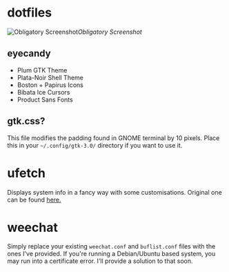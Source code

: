 # dotfiles

![Obligatory Screenshot](https://raw.githubusercontent.com/digiberk/dotfiles/master/screeny.png)*Obligatory Screenshot*

## eyecandy
* Plum GTK Theme
* Plata-Noir Shell Theme
* Boston + Papirus Icons
* Bibata Ice Cursors
* Product Sans Fonts

## gtk.css?
This file modifies the padding found in GNOME terminal by 10 pixels. Place this in your `~/.config/gtk-3.0/` directory if you want to use it.

# ufetch
Displays system info in a fancy way with some customisations. Original one can be found [here.](https://gitlab.com/jschx/ufetch/)

# weechat
Simply replace your existing `weechat.conf` and `buflist.conf` files with the ones I've provided. If you're running a Debian/Ubuntu based system, you may run into a certificate error. I'll provide a solution to that soon.
